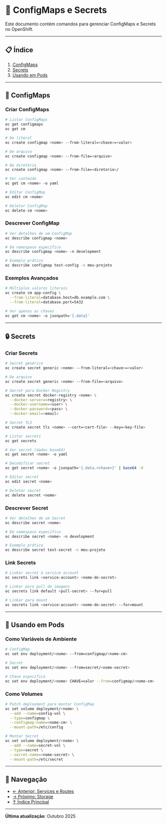 # 🔐 ConfigMaps e Secrets

Este documento contém comandos para gerenciar ConfigMaps e Secrets no OpenShift.

---

## 📋 Índice

1. [ConfigMaps](#configmaps)
2. [Secrets](#secrets)
3. [Usando em Pods](#usando-em-pods)

---

## 📝 ConfigMaps

### Criar ConfigMaps
```bash
# Listar ConfigMaps
oc get configmaps
oc get cm
```

```bash
# De literal
oc create configmap <nome> --from-literal=<chave>=<valor>
```

```bash
# De arquivo
oc create configmap <nome> --from-file=<arquivo>
```

```bash
# De diretório
oc create configmap <nome> --from-file=<diretorio>/
```

```bash
# Ver conteúdo
oc get cm <nome> -o yaml
```

```bash
# Editar ConfigMap
oc edit cm <nome>
```

```bash
# Deletar ConfigMap
oc delete cm <nome>
```

### Descrever ConfigMap
```bash
# Ver detalhes de um ConfigMap
oc describe configmap <nome>
```

```bash
# Em namespace específico
oc describe configmap <nome> -n development
```

```bash
# Exemplo prático
oc describe configmap test-config -n meu-projeto
```

### Exemplos Avançados
```bash
# Múltiplos valores literais
oc create cm app-config \
  --from-literal=database.host=db.example.com \
  --from-literal=database.port=5432
```

```bash
# Ver apenas as chaves
oc get cm <nome> -o jsonpath='{.data}'
```

---

## 🔒 Secrets

### Criar Secrets
```bash
# Secret genérico
oc create secret generic <nome> --from-literal=<chave>=<valor>
```

```bash
# De arquivo
oc create secret generic <nome> --from-file=<arquivo>
```

```bash
# Secret para Docker Registry
oc create secret docker-registry <nome> \
  --docker-server=<registry> \
  --docker-username=<user> \
  --docker-password=<pass> \
  --docker-email=<email>
```

```bash
# Secret TLS
oc create secret tls <nome> --cert=<cert-file> --key=<key-file>
```

```bash
# Listar secrets
oc get secrets
```

```bash
# Ver secret (dados base64)
oc get secret <nome> -o yaml
```

```bash
# Decodificar secret
oc get secret <nome> -o jsonpath='{.data.<chave>}' | base64 -d
```

```bash
# Editar secret
oc edit secret <nome>
```

```bash
# Deletar secret
oc delete secret <nome>
```

### Descrever Secret
```bash
# Ver detalhes de um Secret
oc describe secret <nome>
```

```bash
# Em namespace específico
oc describe secret <nome> -n development
```

```bash
# Exemplo prático
oc describe secret test-secret -n meu-projeto
```

### Link Secrets
```bash
# Linkar secret à service account
oc secrets link <service-account> <nome-do-secret>
```

```bash
# Linkar para pull de imagens
oc secrets link default <pull-secret> --for=pull
```

```bash
# Linkar para mount
oc secrets link <service-account> <nome-do-secret> --for=mount
```

---

## 🎯 Usando em Pods

### Como Variáveis de Ambiente
```bash
# ConfigMap
oc set env deployment/<nome> --from=configmap/<nome-cm>
```

```bash
# Secret
oc set env deployment/<nome> --from=secret/<nome-secret>
```

```bash
# Chave específica
oc set env deployment/<nome> CHAVE=valor --from=configmap/<nome-cm>
```

### Como Volumes
```bash
# Patch deployment para montar ConfigMap
oc set volume deployment/<nome> \
  --add --name=config-vol \
  --type=configmap \
  --configmap-name=<nome-cm> \
  --mount-path=/etc/config
```

```bash
# Montar Secret
oc set volume deployment/<nome> \
  --add --name=secret-vol \
  --type=secret \
  --secret-name=<nome-secret> \
  --mount-path=/etc/secret
```

---

## 📖 Navegação

- [← Anterior: Services e Routes](06-services-routes.md)
- [→ Próximo: Storage](08-storage.md)
- [↑ Índice Principal](README.md)

---

**Última atualização**: Outubro 2025

